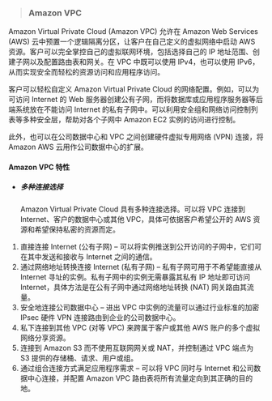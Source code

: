 > ### **Amazon VPC**

Amazon Virtual Private Cloud \(Amazon VPC\) 允许在 Amazon Web Services \(AWS\) 云中预置一个逻辑隔离分区，让客户在自己定义的虚拟网络中启动 AWS 资源。客户可以完全掌控自己的虚拟联网环境，包括选择自己的 IP 地址范围、创建子网以及配置路由表和网关。在 VPC 中既可以使用 IPv4，也可以使用 IPv6，从而实现安全而轻松的资源访问和应用程序访问。

客户可以轻松自定义 Amazon Virtual Private Cloud 的网络配置。例如，可以为可访问 Internet 的 Web 服务器创建公有子网，而将数据库或应用程序服务器等后端系统放在不能访问 Internet 的私有子网中。可以利用安全组和网络访问控制列表等多种安全层，帮助对各个子网中 Amazon EC2 实例的访问进行控制。

此外，也可以在公司数据中心和 VPC 之间创建硬件虚拟专用网络 \(VPN\) 连接，将Amazon AWS 云用作公司数据中心的扩展。

#### Amazon VPC 特性

* ##### 多种连接选择

  Amazon Virtual Private Cloud 具有多种连接选择。可以将 VPC 连接到 Internet、客户的数据中心或其他 VPC，具体可依据客户希望公开的 AWS 资源和希望保持私密的资源而定。

1. 直接连接 Internet \(公有子网\) – 可以将实例推送到公开访问的子网中，它们可在其中发送和接收与 Internet 之间的通信。
2. 通过网络地址转换连接 Internet \(私有子网\) – 私有子网可用于不希望能直接从 Internet 寻址的实例。私有子网中的实例无需暴露其私有 IP 地址即可访问 Internet，具体方法是在公有子网中通过网络地址转换 \(NAT\) 网关路由其流量。
3. 安全地连接公司数据中心 – 进出 VPC 中实例的流量可以通过行业标准的加密 IPsec 硬件 VPN 连接路由到企业的公司数据中心。
4. 私下连接到其他 VPC \(对等 VPC\) 来跨属于客户或其他 AWS 账户的多个虚拟网络分享资源。
5. 连接到 Amazon S3 而不使用互联网网关或 NAT，并控制通过 VPC 端点为 S3 提供的存储桶、请求、用户或组。
6. 通过组合连接方式满足应用程序需求 – 可以将 VPC 同时与 Internet 和公司数据中心连接，并配置 Amazon VPC 路由表将所有流量定向到其正确的目的地。



